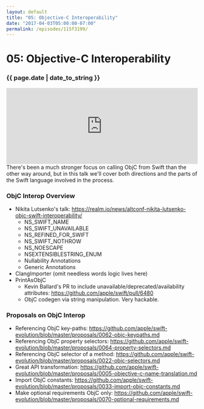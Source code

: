 ```yaml
---
layout: default
title: "05: Objective-C Interoperability"
date: "2017-04-03T05:00:00-07:00"
permalink: /episodes/115f3199/
---
```


# 05: Objective-C Interoperability

### {{ page.date | date_to_string }}

<iframe frameBorder="0" height="200px" scrolling="no" seamless src="https://player.simplecast.com/4d4cb17a-c90c-4e34-8d11-6e0170c1b839" width="100%"></iframe>
<br/>
There's been a much stronger focus on calling ObjC from Swift than the other way around, but in this talk we'll cover both directions and the parts of the Swift language involved in the process.

### ObjC Interop Overview

- Nikita Lutsenko's talk: https://realm.io/news/altconf-nikita-lutsenko-objc-swift-interoperability/
    - NS_SWIFT_NAME
    - NS_SWIFT_UNAVAILABLE
    - NS_REFINED_FOR_SWIFT
    - NS_SWIFT_NOTHROW
    - NS_NOESCAPE
    - NSEXTENSIBLESTRING_ENUM
    - Nullability Annotations
    - Generic Annotations
- ClangImporter (omit needless words logic lives here)
- PrintAsObjC
    - Kevin Ballard's PR to include unavailable/deprecated/availability attributes: https://github.com/apple/swift/pull/6480
    - ObjC codegen via string manipulation. Very hackable.

### Proposals on ObjC Interop

- Referencing ObjC key-paths: https://github.com/apple/swift-evolution/blob/master/proposals/0062-objc-keypaths.md
- Referencing ObjC property selectors: https://github.com/apple/swift-evolution/blob/master/proposals/0064-property-selectors.md
- Referencing ObjC selector of a method: https://github.com/apple/swift-evolution/blob/master/proposals/0022-objc-selectors.md
- Great API transformation: https://github.com/apple/swift-evolution/blob/master/proposals/0005-objective-c-name-translation.md
- Import ObjC constants: https://github.com/apple/swift-evolution/blob/master/proposals/0033-import-objc-constants.md
- Make optional requirements ObjC only: https://github.com/apple/swift-evolution/blob/master/proposals/0070-optional-requirements.md
